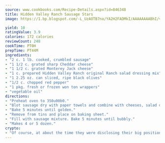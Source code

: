 ```yaml
---
source: www.cookbooks.com/Recipe-Details.aspx?id=846348
title: Hidden Valley Ranch Sausage Stars
image: https://1.bp.blogspot.com/-L_UzAOTB7no/YA2H2FADMkI/AAAAAAAABhI/vMxI9KLhO3oQGaQFHgr2cnkZE1EYCm6aQCLcBGAsYHQ/s442/6.png

yield: 10
ratingValue: 3.9
calories: 172 calories
reviewCount: 248
cookTime: PT0H
prepTime: PT44M
ingredients:
- "2 c. 1 lb. cooked, crumbled sausage"
- "1 1/2 c. grated sharp Cheddar cheese"
- "1 1/2 c. grated Monterey Jack cheese"
- "1 c. prepared Hidden Valley Ranch original Ranch salad dressing mix"
- "1 2.25 oz. can sliced, ripe black olives"
- "1/2 c. chopped red pepper"
- "1 pkg. fresh or frozen won ton wrappers"
- "vegetable oil"
directions:
- "Preheat oven to 350u00b0."
- "Blot sausage dry with paper towels and combine with cheeses, salad dressing, olives and red pepper. Lightly grease a mini muffin tin and press 1 wrapper in each cup. Brush with oil."
- "Bake 5 minutes until golden."
- "Remove from tins and place on baking sheet."
- "Fill with sausage mixture. Bake 5 minutes until bubbly."
- "Makes 4 or 5 dozen."
crypto:
- "Of course, at about the time they were disclosing their big position, Bitcoin started to crash."
---
```

